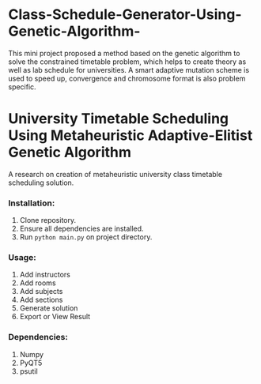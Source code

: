 # Class-Schedule-Generator-Using-Genetic-Algorithm-
This mini project proposed a method based on the genetic algorithm to solve the constrained timetable problem, which helps to create theory as well as lab schedule for universities. A smart adaptive mutation scheme is used to speed up, convergence and chromosome format is also problem specific. 

# University Timetable Scheduling Using Metaheuristic Adaptive-Elitist Genetic Algorithm
A research on creation of metaheuristic university class timetable scheduling solution.

### Installation:
1. Clone repository.
3. Ensure all dependencies are installed.
2. Run `python main.py` on project directory.

### Usage:
1. Add instructors
2. Add rooms
3. Add subjects
4. Add sections
5. Generate solution
6. Export or View Result

### Dependencies:
1. Numpy
2. PyQT5
3. psutil


